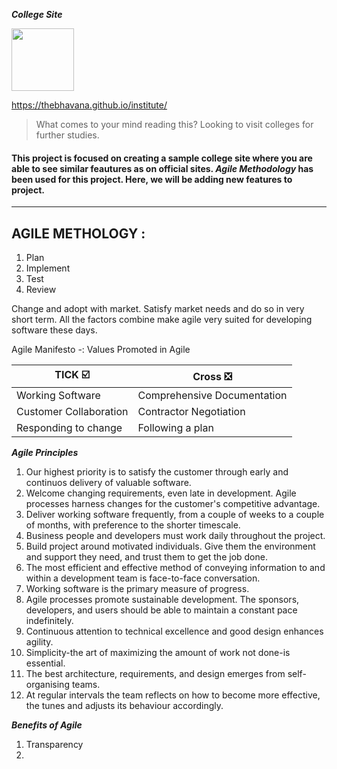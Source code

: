 **_College Site_**

 <img src="https://media.giphy.com/media/MFOgIs6abu083mQUUh/giphy.gif" width="100" height="100"/>

 
https://thebhavana.github.io/institute/

> What comes to your mind reading this? Looking to visit colleges for further studies.
 
#### This project is focused on creating a sample college site where you are able to see similar feautures as on official sites. _Agile Methodology_ has been used for this project. Here, we will be adding new features to project.

___________________________________________________________________________________________________________________________________________________________________________

## AGILE METHOLOGY : 

1. Plan
2. Implement
3. Test
4. Review

Change and adopt with market. Satisfy market needs and do so in very short term. All the factors combine make agile very suited for developing software these days. 

Agile Manifesto -: Values Promoted in Agile

| TICK ☑️           | Cross ❎                    |
|------------------|---------------------------|
|Working Software  |Comprehensive Documentation|
| Customer Collaboration|Contractor Negotiation|
|Responding to change|Following a plan         |

_**Agile Principles**_
1. Our highest priority is to satisfy the customer through early and continuos delivery of valuable software.
2. Welcome changing requirements, even late in development. Agile processes harness changes for the customer's competitive advantage.
3. Deliver working software frequently, from a couple of weeks to a couple of months, with preference to the shorter timescale.
4. Business people and developers must work daily throughout the project.
5. Build project around motivated individuals. Give them the environment and support they need, and trust them to get the job done.
6. The most efficient and effective method of conveying information to and within a development team is face-to-face conversation.
7. Working software is the primary measure of progress.
8. Agile processes promote sustainable development. The sponsors, developers, and users should be able to maintain a constant pace indefinitely.
9. Continuous attention to technical excellence and good design enhances agility.
10. Simplicity-the art of maximizing the amount of work not done-is essential.
11. The best architecture, requirements, and design emerges from self-organising teams.
12. At regular intervals the team reflects on how to become more effective, the tunes and adjusts its behaviour accordingly.
 
 _**Benefits of Agile**_
 1. Transparency
 2. 
